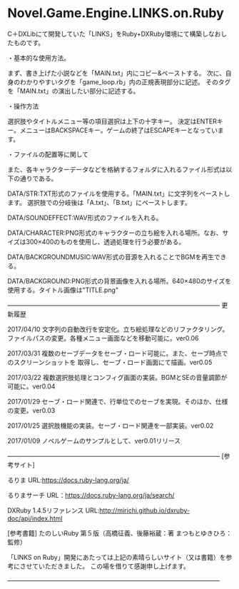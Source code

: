
# Novel.Game.Engine.LINKS.on.Ruby

C＋DXLibにて開発していた「LINKS」をRuby+DXRuby環境にて構築しなおしたものです。

・基本的な使用方法。

まず、書き上げた小説などを「MAIN.txt」内にコピー&ペーストする。
次に、自身のわかりやすいタグを「game_loop.rb」内の正規表現部分に記述。
そのタグを「MAIN.txt」の演出したい部分に記述する。

・操作方法

選択肢やタイトルメニュー等の項目選択は上下の十字キー。
決定はENTERキー。メニューはBACKSPACEキー。ゲームの終了はESCAPEキーとなっています。

・ファイルの配置等に関して

また、各キャラクターデータなどを格納するフォルダに入れるファイル形式は以下の通りである。

DATA/STR:TXT形式のファイルを使用する。「MAIN.txt」に文字列をペーストします。
	 選択肢での分岐後は「A.txt」、「B.txt」にペーストします。

DATA/SOUNDEFFECT:WAV形式のファイルを入れる。

DATA/CHARACTER:PNG形式のキャラクターの立ち絵を入れる場所。なお、サイズは300×400のものを使用し、透過処理を行う必要がある。

DATA/BACKGROUNDMUSIC:WAV形式の音源を入れることでBGMを再生できる。

DATA/BACKGROUND:PNG形式の背景画像を入れる場所。640×480のサイズを使用する。タイトル画像は"TITLE.png"


――――――――――――――――――――――――――――――――――
更新履歴

2017/04/10	文字列の自動改行を安定化。立ち絵処理などのリファクタリング。
		ファイルパスの変更。各種メニュー画面などを移動可能に。ver0.06

2017/03/31	複数のセーブデータをセーブ・ロード可能に。また、セーブ時点でのスクリーンショットを
		        取得し、セーブ・ロード画面にて描画。ver0.05

2017/03/22	複数選択肢処理とコンフィグ画面の実装。BGMとSEの音量調節が可能に。ver0.04

2017/01/29	セーブ・ロード関連で、行単位でのセーブを実現。そのほか、仕様の変更。ver0.03

2017/01/25	選択肢機能の実装。セーブ・ロード関連を一部実装。ver0.02

2017/01/09	ノベルゲームのサンプルとして、ver0.01リリース

――――――――――――――――――――――――――――――――――
[参考サイト]

るりま
URL:https://docs.ruby-lang.org/ja/

るりまサーチ
URL：https://docs.ruby-lang.org/ja/search/

DXRuby 1.4.5リファレンス
URL:http://mirichi.github.io/dxruby-doc/api/index.html

[参考書籍]
たのしいRuby 第５版（高橋征義、後藤裕蔵：著 まつもとゆきひろ：監修）

「LINKS on Ruby」開発にあたっては上記の素晴らしいサイト（又は書籍）を参考にさせていただきました。
この場を借りて感謝申し上げます。

――――――――――――――――――――――――――――――――――
